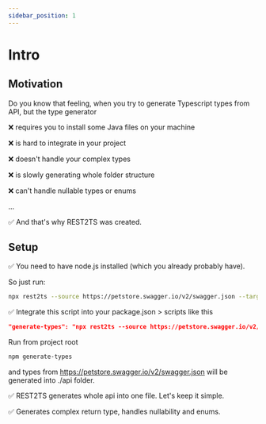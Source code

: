 ```yaml
---
sidebar_position: 1
---
```


# Intro

## Motivation

Do you know that feeling, when you try to generate Typescript types from API, but the type generator

❌ requires you to install some Java files on your machine

❌ is hard to integrate in your project

❌ doesn't handle your complex types

❌ is slowly generating whole folder structure

❌ can't handle nullable types or enums

...

✅ And that's why REST2TS was created.

## Setup

✅ You need to have node.js installed (which you already probably have).

So just run:

```bash
npx rest2ts --source https://petstore.swagger.io/v2/swagger.json --target ./api -v "'https://petstore.swagger.io/v2'"
```

✅ Integrate this script into your package.json > scripts like this

```json
"generate-types": "npx rest2ts --source https://petstore.swagger.io/v2/swagger.json --target ./api -v \"https://petstore.swagger.io/v2\""
```

Run from project root

```bash
npm generate-types
```

and types from https://petstore.swagger.io/v2/swagger.json will be generated into ./api folder.

✅ REST2TS generates whole api into one file. Let's keep it simple.

✅ Generates complex return type, handles nullability and enums.

